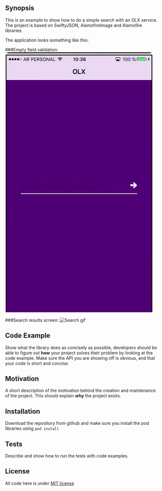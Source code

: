 ## Synopsis

This is an example to show how to do a simple search with an OLX service.
The project is based on SwiftyJSON, AlamofireImage and Alamofire libraries.

The application looks something like this:

###Empty field validation:
![Empty field gif](https://raw.githubusercontent.com/loucimj/SearchOLX/master/gifs/empty_field.gif)


###Search results screen:
![Search gif](https://raw.githubusercontent.com/loucimj/SearchOLX/master/gifs/search.gif)

## Code Example

Show what the library does as concisely as possible, developers should be able to figure out **how** your project solves their problem by looking at the code example. Make sure the API you are showing off is obvious, and that your code is short and concise.

## Motivation

A short description of the motivation behind the creation and maintenance of the project. This should explain **why** the project exists.

## Installation

Download the repository from github and make sure you install the pod libraries using `pod install`

## Tests

Describe and show how to run the tests with code examples.


## License

All code here is under [MIT license](https://opensource.org/licenses/MIT)
